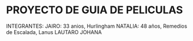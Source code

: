 # PROYECTO DE GUIA DE PELICULAS
INTEGRANTES:
JAIRO: 33 anios, Hurlingham
NATALIA: 48 años, Remedios de Escalada, Lanus
LAUTARO
JOHANA
